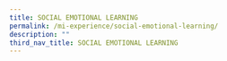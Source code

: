 ```yaml
---
title: SOCIAL EMOTIONAL LEARNING
permalink: /mi-experience/social-emotional-learning/
description: ""
third_nav_title: SOCIAL EMOTIONAL LEARNING
---
```

